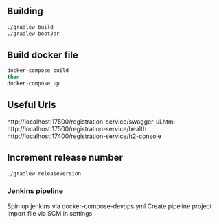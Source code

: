## Building

```bash
./gradlew build
./gradlew bootJar
```

## Build docker file

```bash
docker-compose build
then
docker-compose up
```
## Useful Urls

http://localhost:17500/registration-service/swagger-ui.html
http://localhost:17500/registration-service/health
http://localhost:17400/registration-service/h2-console

## Increment release number

```bash
./gradlew releaseVersion
```

### Jenkins pipeline

Spin up jenkins via docker-compose-devops.yml
Create pipeline project
Import file via SCM in settings
